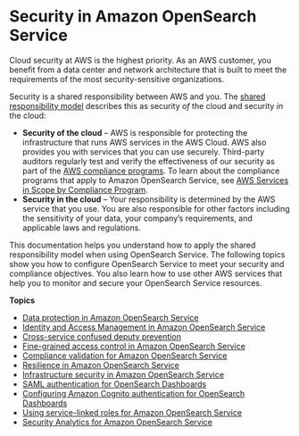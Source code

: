 # Security in Amazon OpenSearch Service<a name="security"></a>

Cloud security at AWS is the highest priority\. As an AWS customer, you benefit from a data center and network architecture that is built to meet the requirements of the most security\-sensitive organizations\.

Security is a shared responsibility between AWS and you\. The [shared responsibility model](http://aws.amazon.com/compliance/shared-responsibility-model/) describes this as security *of* the cloud and security *in* the cloud:
+ **Security of the cloud** – AWS is responsible for protecting the infrastructure that runs AWS services in the AWS Cloud\. AWS also provides you with services that you can use securely\. Third\-party auditors regularly test and verify the effectiveness of our security as part of the [AWS compliance programs](http://aws.amazon.com/compliance/programs/)\. To learn about the compliance programs that apply to Amazon OpenSearch Service, see [AWS Services in Scope by Compliance Program](http://aws.amazon.com/compliance/services-in-scope/)\.
+ **Security in the cloud** – Your responsibility is determined by the AWS service that you use\. You are also responsible for other factors including the sensitivity of your data, your company’s requirements, and applicable laws and regulations\. 

This documentation helps you understand how to apply the shared responsibility model when using OpenSearch Service\. The following topics show you how to configure OpenSearch Service to meet your security and compliance objectives\. You also learn how to use other AWS services that help you to monitor and secure your OpenSearch Service resources\. 

**Topics**
+ [Data protection in Amazon OpenSearch Service](data-protection.md)
+ [Identity and Access Management in Amazon OpenSearch Service](ac.md)
+ [Cross\-service confused deputy prevention](cross-service-confused-deputy-prevention.md)
+ [Fine\-grained access control in Amazon OpenSearch Service](fgac.md)
+ [Compliance validation for Amazon OpenSearch Service](compliance.md)
+ [Resilience in Amazon OpenSearch Service](disaster-recovery-resiliency.md)
+ [Infrastructure security in Amazon OpenSearch Service](infrastructure-security.md)
+ [SAML authentication for OpenSearch Dashboards](saml.md)
+ [Configuring Amazon Cognito authentication for OpenSearch Dashboards](cognito-auth.md)
+ [Using service\-linked roles for Amazon OpenSearch Service](slr.md)
+ [Security Analytics for Amazon OpenSearch Service](security-analytics.md)